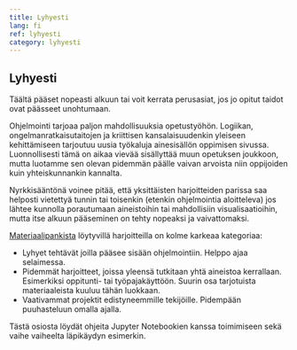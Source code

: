 ```yaml
---
title: Lyhyesti
lang: fi
ref: lyhyesti
category: lyhyesti
---
```


## Lyhyesti

Täältä pääset nopeasti alkuun tai voit kerrata perusasiat, jos jo opitut taidot ovat päässeet unohtumaan.

Ohjelmointi tarjoaa paljon mahdollisuuksia opetustyöhön. Logiikan, ongelmanratkaisutaitojen ja kriittisen kansalaisuudenkin yleiseen kehittämiseen tarjoutuu uusia työkaluja ainesisällön oppimisen sivussa. Luonnollisesti tämä on aikaa vievää sisällyttää muun opetuksen joukkoon, mutta luotamme sen olevan pidemmän päälle vaivan arvoista niin oppijoiden kuin yhteiskunnankin kannalta.

Nyrkkisääntönä voinee pitää, että yksittäisten harjoitteiden parissa saa helposti vietettyä tunnin tai toisenkin (etenkin ohjelmointia aloitteleva) jos lähtee kunnolla porautumaan aineistoihin tai mahdollisiin visualisaatioihin, mutta itse alkuun pääseminen on tehty nopeaksi ja vaivattomaksi.

[Materiaalipankista](https://github.com/cms-opendata-education/cms-jupyter-materials-finnish) löytyvillä harjoitteilla on kolme karkeaa kategoriaa:
- Lyhyet tehtävät joilla pääsee sisään ohjelmointiin. Helppo ajaa selaimessa.
- Pidemmät harjoitteet, joissa yleensä tutkitaan yhtä aineistoa kerrallaan. Esimerkiksi oppitunti- tai työpajakäyttöön. Suurin osa tarjotuista materiaaleista kuuluu tähän luokkaan.
- Vaativammat projektit edistyneemmille tekijöille. Pidempään puuhasteluun omalla ajalla.

Tästä osiosta löydät ohjeita Jupyter Notebookien kanssa toimimiseen sekä vaihe vaiheelta läpikäydyn esimerkin.
